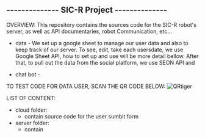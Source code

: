 -------------- SIC-R Project --------------
-------------------------------------------

OVERVIEW:
This repository contains the sources code for the SIC-R robot's server, as well as API documentaries, robot Communication, etc...

  - data -
We set up a google sheet to manage our user data and also to keep track of our server. To see, edit, take each usersdate, we use Google Sheet API, how to set up and use will be more detail bellow. After that, to pull out the data from the social platform, we use SEON API and

  - chat bot -

TO TEST CODE FOR DATA USER, SCAN THE QR CODE BELOW:
![QRtiger](https://user-images.githubusercontent.com/51713512/169175493-28a03588-0e9e-41e1-bbb7-3723852d63d6.png)

LIST OF CONTENT:
+ cloud folder:
  - contain source code for the user sumbit form
+ server folder:
  - contain

